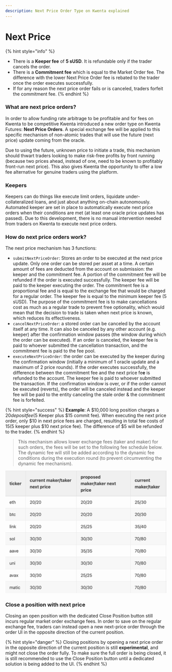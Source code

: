```yaml
---
description: Next Price Order Type on Kwenta explained
---
```


# Next Price

{% hint style="info" %}
* There is a **Keeper fee** of **5 sUSD**. It is refundable only if the trader cancels the order.
* There is a **Commitment fee** which is equal to the Market Order fee. The difference with the lower Next Price Order fee is rebated to the trader once the order executes successfully.
* If for any reason the next price order fails or is canceled, traders forfeit the commitment fee.
{% endhint %}

### What are next price orders? <a href="#what-is-next-price" id="what-is-next-price"></a>

In order to allow funding rate arbitrage to be profitable and for fees on Kwenta to be competitive Kwenta introduced a new order type on Kwenta Futures: **Next Price Orders**. A special exchange fee will be applied to this specific mechanism of non-atomic trades that will use the future (next price) update coming from the oracle.

Due to using the future, unknown price to initiate a trade, this mechanism should thwart traders looking to make risk-free profits by front running (because two prices ahead, instead of one, need to be known to profitably front-run next price). This also gives Kwenta the opportunity to offer a low fee alternative for genuine traders using the platform.

### Keepers <a href="#keepers" id="keepers"></a>

Keepers can do things like execute limit orders, liquidate under-collateralized loans, and just about anything on-chain autonomously. Automated keeper are set in place to automatically execute next price orders when their conditions are met (at least one oracle price updates has passed). Due to this development, there is no manual intervention needed from traders on Kwenta to execute next price orders.

### How do next price orders work? <a href="#how-does-next-price-work" id="how-does-next-price-work"></a>

The next price mechanism has 3 functions:

* `submitNextPriceOrder`: Stores an order to be executed at the next price update. Only one order can be stored per asset at a time. A certain amount of fees are deducted from the account on submission: the keeper and the commitment fee. A portion of the commitment fee will be refunded if the order is executed successfully. The keeper fee will be paid to the keeper executing the order. The commitment fee is a proportional fee and is equal to the exchange fee that would be charged for a regular order. The keeper fee is equal to the minimum keeper fee (5 sUSD). The purpose of the commitment fee is to make cancellations cost as much as a regular trade to prevent free optionality, which would mean that the decision to trade is taken when next price is known, which reduces its effectiveness.
* `cancelNextPriceOrder`: a stored order can be canceled by the account itself at any time. It can also be canceled by any other account (e.g. keeper) after the confirmation window passes (the window during which the order can be executed). If an order is canceled, the keeper fee is paid to whoever submitted the cancellation transaction, and the commitment fee is paid to the fee pool.
* `executeNextPriceOrder`: the order can be executed by the keeper during the confirmation window (initially a minimum of 1 oracle update and a maximum of 2 price rounds). If the order executes successfully, the difference between the commitment fee and the next price fe**e** is refunded to the account. The keeper fee is paid to whoever submitted the transaction. If the confirmation window is over, or if the order cannot be executed (reverts), the order will be canceled instead and the keeper fee will be paid to the entity canceling the stale order & the commitment fee is forfeited.

{% hint style="success" %}
**Example**: A $10,000 long position charges a $20 deposit fee ($5 Keeper plus $15 commit fee). When executing the next price order, only $10 in next price fees are charged, resulting in total fee costs of $15 ($5 keeper plus $10 next price fee). The difference of $5 will be refunded to the trader.
{% endhint %}

> This mechanism allows lower exchange fees (taker and maker) for such orders, the fees will be set to the following fee schedule below. The dynamic fee will still be added according to the dynamic fee conditions during the execution round (to prevent circumventing the dynamic fee mechanism).

![Current and Proposed Fee Schedule as per SCCP-191](../../../.gitbook/assets/123.png)

### Close a position with next price

Closing an open position with the dedicated Close Position button still incurs regular market order exchange fees. In order to save on the regular exchange fee, traders can instead open a new next-price order through the order UI in the opposite direction of the current position.

{% hint style="danger" %}
Closing positions by opening a next price order in the opposite direction of the current position is still **experimental**, and might not close the order fully. To make sure the full order is being closed, it is still recommended to use the Close Position button until a dedicated solution is being added to the UI.
{% endhint %}

